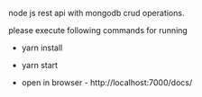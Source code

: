 
node js rest api with mongodb crud operations.

please execute following commands for running

- yarn install
- yarn start

- open in browser  -   http://localhost:7000/docs/
